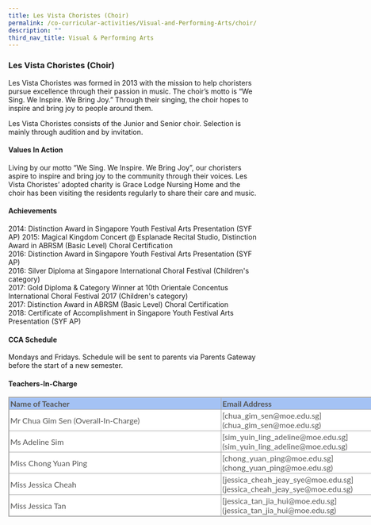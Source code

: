 ```yaml
---
title: Les Vista Choristes (Choir)
permalink: /co-curricular-activities/Visual-and-Performing-Arts/choir/
description: ""
third_nav_title: Visual & Performing Arts
---
```

### Les Vista Choristes (Choir)

Les Vista Choristes was formed in 2013 with the mission to help choristers pursue excellence through their passion in music. The choir’s motto is “We Sing. We Inspire. We Bring Joy.” Through their singing, the choir hopes to inspire and bring joy to people around them.

Les Vista Choristes consists of the Junior and Senior choir. Selection is mainly through audition and by invitation.

#### Values In Action
Living by our motto “We Sing. We Inspire. We Bring Joy”, our choristers aspire to inspire and bring joy to the community through their voices. Les Vista Choristes’ adopted charity is Grace Lodge Nursing Home and the choir has been visiting the residents regularly to share their care and music.

#### Achievements
2014: Distinction Award in Singapore Youth Festival Arts Presentation (SYF AP) 
2015: Magical Kingdom Concert @ Esplanade Recital Studio, Distinction Award in ABRSM (Basic Level) Choral Certification <br>
2016: Distinction Award in Singapore Youth Festival Arts Presentation (SYF AP) <br>
2016: Silver Diploma at Singapore International Choral Festival (Children's category) <br>
2017: Gold Diploma & Category Winner at 10th Orientale Concentus International Choral Festival 2017 (Children's category) <br>
2017: Distinction Award in ABRSM (Basic Level) Choral Certification <br>
2018: Certificate of Accomplishment in Singapore Youth Festival Arts Presentation (SYF AP)

#### CCA Schedule
Mondays and Fridays. Schedule will be sent to parents via Parents Gateway before the start of a new semester.

#### Teachers-In-Charge

<table border="1" width="628" cellspacing="0" cellpadding="0" class="iveo_table ives_tab_simple3" style="margin: 0px; outline: 0px; padding: 0px; border-collapse: collapse; border: 1px solid rgb(170, 170, 170); color: rgb(87, 87, 86); font-family: Lato, sans-serif; font-size: 16px; font-style: normal; font-variant-ligatures: normal; font-variant-caps: normal; font-weight: 400; letter-spacing: normal; orphans: 2; text-align: left; text-transform: none; white-space: normal; widows: 2; word-spacing: 0px; -webkit-text-stroke-width: 0px; background-color: rgb(255, 255, 255); text-decoration-thickness: initial; text-decoration-style: initial; text-decoration-color: initial; width: 784.833px;"><tbody style="margin: 0px; outline: 0px; padding: 0px;"><tr style="margin: 0px; outline: 0px; padding: 0px; background-color: rgb(164, 194, 244);"><td width="313" style="margin: 0px; outline: 0px; padding: 2px; text-align: left; border: 1px solid rgb(170, 170, 170); width: 433px;"><b style="margin: 0px; outline: 0px; padding: 0px;">Name of Teacher</b></td><td width="315" style="margin: 0px; outline: 0px; padding: 2px; text-align: left; border: 1px solid rgb(170, 170, 170); width: 351px;"><b style="margin: 0px; outline: 0px; padding: 0px;">Email Address</b></td></tr><tr style="margin: 0px; outline: 0px; padding: 0px;"><td width="313" style="margin: 0px; outline: 0px; padding: 2px; text-align: left; border: 1px solid rgb(170, 170, 170);">Mr Chua Gim Sen (Overall-In-Charge)</td><td width="315" style="margin: 0px; outline: 0px; padding: 2px; text-align: left; border: 1px solid rgb(170, 170, 170);">[chua_gim_sen@moe.edu.sg](chua_gim_sen@moe.edu.sg)</td></tr><tr style="margin: 0px; outline: 0px; padding: 0px;"><td width="313" style="margin: 0px; outline: 0px; padding: 2px; text-align: left; border: 1px solid rgb(170, 170, 170);">Ms Adeline Sim</td><td width="315" style="margin: 0px; outline: 0px; padding: 2px; text-align: left; border: 1px solid rgb(170, 170, 170);">[sim_yuin_ling_adeline@moe.edu.sg](sim_yuin_ling_adeline@moe.edu.sg)<br style="margin: 0px; outline: 0px; padding: 0px;"></td></tr><tr style="margin: 0px; outline: 0px; padding: 0px;"><td width="313" style="margin: 0px; outline: 0px; padding: 2px; text-align: left; border: 1px solid rgb(170, 170, 170);">Miss Chong Yuan Ping</td><td width="315" style="margin: 0px; outline: 0px; padding: 2px; text-align: left; border: 1px solid rgb(170, 170, 170);">[chong_yuan_ping@moe.edu.sg](chong_yuan_ping@moe.edu.sg)</td></tr><tr style="margin: 0px; outline: 0px; padding: 0px;"><td width="313" style="margin: 0px; outline: 0px; padding: 2px; text-align: left; border: 1px solid rgb(170, 170, 170);">Miss Jessica Cheah</td><td width="315" style="margin: 0px; outline: 0px; padding: 2px; text-align: left; border: 1px solid rgb(170, 170, 170);">[jessica_cheah_jeay_sye@moe.edu.sg](jessica_cheah_jeay_sye@moe.edu.sg)<br style="margin: 0px; outline: 0px; padding: 0px;"></td></tr><tr style="margin: 0px; outline: 0px; padding: 0px;"><td style="margin: 0px; outline: 0px; padding: 2px; text-align: left; border: 1px solid rgb(170, 170, 170);">Miss Jessica Tan&nbsp;</td><td style="margin: 0px; outline: 0px; padding: 2px; text-align: left; border: 1px solid rgb(170, 170, 170);">[jessica_tan_jia_hui@moe.edu.sg](jessica_tan_jia_hui@moe.edu.sg)&nbsp;</td></tr></tbody></table>